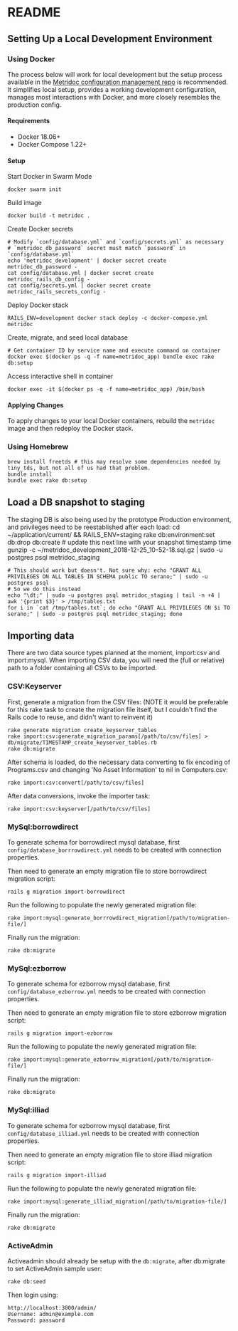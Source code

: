 # README

## Setting Up a Local Development Environment

### Using Docker

The process below will work for local development but the setup process available in the [Metridoc configuration management repo](https://github.com/upenn-libraries/metridoc_config#local-development-for-metridoc) is recommended. It simplifies local setup, provides a working development configuration, manages most interactions with Docker, and more closely resembles the production config.

#### Requirements

- Docker 18.06+
- Docker Compose 1.22+

#### Setup

Start Docker in Swarm Mode
```
docker swarm init
```

Build image
```
docker build -t metridoc .
```

Create Docker secrets
```
# Modify `config/database.yml` and `config/secrets.yml` as necessary
# `metridoc_db_password` secret must match `password` in `config/database.yml`
echo 'metridoc_development' | docker secret create metridoc_db_password -
cat config/database.yml | docker secret create metridoc_rails_db_config -
cat config/secrets.yml | docker secret create metridoc_rails_secrets_config -
```

Deploy Docker stack
```
RAILS_ENV=development docker stack deploy -c docker-compose.yml metridoc
```

Create, migrate, and seed local database
```
# Get container ID by service name and execute command on container
docker exec $(docker ps -q -f name=metridoc_app) bundle exec rake db:setup
```

Access interactive shell in container
```
docker exec -it $(docker ps -q -f name=metridoc_app) /bin/bash
```

#### Applying Changes

To apply changes to your local Docker containers, rebuild the `metridoc` image and then redeploy the Docker stack.

### Using Homebrew

    brew install freetds # this may resolve some dependencies needed by tiny_tds, but not all of us had that problem.
    bundle install
    bundle exec rake db:setup

## Load a DB snapshot to staging

The staging DB is also being used by the prototype Production environment, and privileges need to be reestablished after each load:
    cd ~/application/current/ && RAILS_ENV=staging rake db:environment:set db:drop db:create
    # update this next line with your snapshot timestamp
    time gunzip -c ~/metridoc_development_2018-12-25_10-52-18.sql.gz | sudo -u postgres psql metridoc_staging

    # This should work but doesn't. Not sure why: echo "GRANT ALL PRIVILEGES ON ALL TABLES IN SCHEMA public TO serano;" | sudo -u postgres psql
    # So we do this instead
    echo "\dt;" | sudo -u postgres psql metridoc_staging | tail -n +4 | awk '{print $3}' > /tmp/tables.txt
    for i in `cat /tmp/tables.txt`; do echo "GRANT ALL PRIVILEGES ON $i TO serano;" | sudo -u postgres psql metridoc_staging; done

## Importing data

There are two data source types planned at the moment, import:csv and import:mysql.
When importing CSV data, you will need the (full or relative) path to a folder containing all CSVs to be imported.

### CSV:Keyserver

First, generate a migration from the CSV files:
(NOTE it would be preferable for this rake task to create the migration file itself,
but I couldn't find the Rails code to reuse, and didn't want to reinvent it)

    rake generate migration create_keyserver_tables
    rake import:csv:generate_migration_params[/path/to/csv/files] > db/migrate/TIMESTAMP_create_keyserver_tables.rb
    rake db:migrate

After schema is loaded, do the necessary data converting to fix encoding of Programs.csv and changing 'No Asset Information' to nil in Computers.csv:

    rake import:csv:convert[/path/to/csv/files]

After data conversions, invoke the importer task:

    rake import:csv:keyserver[/path/to/csv/files]

### MySql:borrowdirect

To generate schema for borrowdirect mysql database, first `config/database_borrrowdirect.yml` needs to be created with connection properties.

Then need to generate an empty migration file to store borrowdirect migration script:

    rails g migration import-borrowdirect

Run the following to populate the newly generated migration file:

    rake import:mysql:generate_borrrowdirect_migration[/path/to/migration-file/]

Finally run the migration:

    rake db:migrate

### MySql:ezborrow

To generate schema for ezborrow mysql database, first `config/database_ezborrow.yml` needs to be created with connection properties.

Then need to generate an empty migration file to store ezborrow migration script:

    rails g migration import-ezborrow

Run the following to populate the newly generated migration file:

    rake import:mysql:generate_ezborrow_migration[/path/to/migration-file/]

Finally run the migration:

    rake db:migrate

### MySql:illiad

To generate schema for ezborrow mysql database, first `config/database_illiad.yml` needs to be created with connection properties.

Then need to generate an empty migration file to store illiad migration script:

    rails g migration import-illiad

Run the following to populate the newly generated migration file:

    rake import:mysql:generate_illiad_migration[/path/to/migration-file/]

Finally run the migration:

    rake db:migrate

### ActiveAdmin

Activeadmin should already be setup with the `db:migrate`, after db:migrate to set ActiveAdmin sample user:

    rake db:seed

Then login using:

    http://localhost:3000/admin/
    Username: admin@example.com
    Password: password
